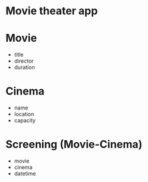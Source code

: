 # Movie theater app

# Movie
- title
- director
- duration

# Cinema
- name
- location
- capacity

# Screening (Movie-Cinema)
- movie
- cinema
- datetime
